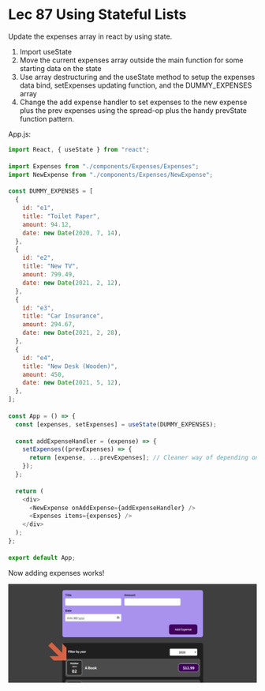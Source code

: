 # Lec 87 Using Stateful Lists

Update the expenses array in react by using state.

1. Import useState
2. Move the current expenses array outside the main function for some starting data on the state
3. Use array destructuring and the useState method to setup the expenses data bind, setExpenses updating function, and the DUMMY_EXPENSES array
4. Change the add expense handler to set expenses to the new expense plus the prev expenses using the spread-op plus the handy prevState function pattern.

App.js:

```js
import React, { useState } from "react";

import Expenses from "./components/Expenses/Expenses";
import NewExpense from "./components/Expenses/NewExpense";

const DUMMY_EXPENSES = [
  {
    id: "e1",
    title: "Toilet Paper",
    amount: 94.12,
    date: new Date(2020, 7, 14),
  },
  {
    id: "e2",
    title: "New TV",
    amount: 799.49,
    date: new Date(2021, 2, 12),
  },
  {
    id: "e3",
    title: "Car Insurance",
    amount: 294.67,
    date: new Date(2021, 2, 28),
  },
  {
    id: "e4",
    title: "New Desk (Wooden)",
    amount: 450,
    date: new Date(2021, 5, 12),
  },
];

const App = () => {
  const [expenses, setExpenses] = useState(DUMMY_EXPENSES);

  const addExpenseHandler = (expense) => {
    setExpenses((prevExpenses) => {
      return [expense, ...prevExpenses]; // Cleaner way of depending on prev state
    });
  };

  return (
    <div>
      <NewExpense onAddExpense={addExpenseHandler} />
      <Expenses items={expenses} />
    </div>
  );
};

export default App;
```

Now adding expenses works!

![87_add_expense image](https://github.com/HarrisonWelch/ReactTheCompleteGuide2023/blob/main/Screenshots/87_add_expense.png)

